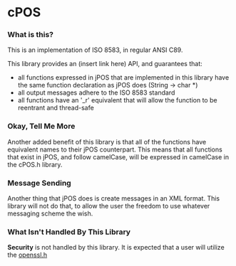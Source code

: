 # cPOS

### What is this?

This is an implementation of ISO 8583, in regular ANSI C89.

This library provides an (insert link here) API, and guarantees that:

* all functions expressed in jPOS that are implemented in this library have the same function declaration as jPOS does (String -> char *)
* all output messages adhere to the ISO 8583 standard
* all functions have an '_r' equivalent that will allow the function to be reentrant and thread-safe


### Okay, Tell Me More

Another added benefit of this library is that all of the functions have
equivalent names to their jPOS counterpart. This means that all functions
that exist in jPOS, and follow camelCase, will be expressed in camelCase in the
cPOS.h library.


### Message Sending
Another thing that jPOS does is create messages in an XML format. This
library will not do that, to allow the user the freedom to use whatever
messaging scheme the wish.


### What Isn't Handled By This Library
**Security** is not handled by this library. It is expected that a user will
utilize the [openssl.h](https://www.openssl.org/)
